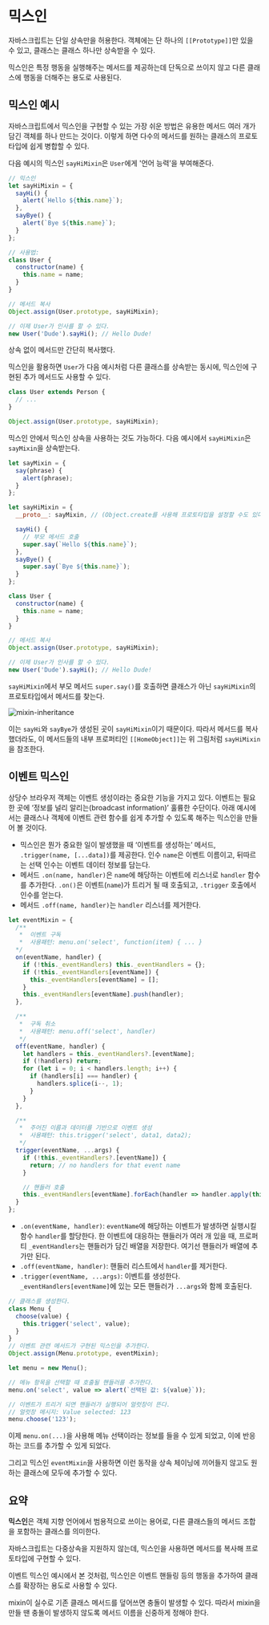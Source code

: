 # 믹스인
자바스크립트는 단일 상속만을 허용한다. 객체에는 단 하나의 `[[Prototype]]`만 있을 수 있고, 클래스는 클래스 하나만 상속받을 수 있다.

믹스인은 특정 행동을 실행해주는 메서드를 제공하는데 단독으로 쓰이지 않고 다른 클래스에 행동을 더해주는 용도로 사용된다.

## 믹스인 예시
자바스크립트에서 믹스인을 구현할 수 있는 가장 쉬운 방법은 유용한 메서드 여러 개가 담긴 객체를 하나 만드는 것이다. 이렇게 하면 다수의 메서드를 원하는 클래스의 프로토타입에 쉽게 병합할 수 있다.

다음 예시의 믹스인 `sayHiMixin`은 `User`에게 '언어 능력’을 부여해준다.
```js
// 믹스인
let sayHiMixin = {
  sayHi() {
    alert(`Hello ${this.name}`);
  },
  sayBye() {
    alert(`Bye ${this.name}`);
  }
};

// 사용법:
class User {
  constructor(name) {
    this.name = name;
  }
}

// 메서드 복사
Object.assign(User.prototype, sayHiMixin);

// 이제 User가 인사를 할 수 있다.
new User('Dude').sayHi(); // Hello Dude!
```
상속 없이 메서드만 간단히 복사했다.

믹스인을 활용하면 `User`가 다음 예시처럼 다른 클래스를 상속받는 동시에, 믹스인에 구현된 추가 메서드도 사용할 수 있다.
```js
class User extends Person {
  // ...
}

Object.assign(User.prototype, sayHiMixin);
```
믹스인 안에서 믹스인 상속을 사용하는 것도 가능하다. 다음 예시에서  `sayHiMixin`은  `sayMixin`을 상속받는다.
```js run
let sayMixin = {
  say(phrase) {
    alert(phrase);
  }
};

let sayHiMixin = {
  __proto__: sayMixin, // (Object.create를 사용해 프로토타입을 설정할 수도 있다.)

  sayHi() {
    // 부모 메서드 호출
    super.say(`Hello ${this.name}`);
  },
  sayBye() {
    super.say(`Bye ${this.name}`);
  }
};

class User {
  constructor(name) {
    this.name = name;
  }
}

// 메서드 복사
Object.assign(User.prototype, sayHiMixin);

// 이제 User가 인사를 할 수 있다.
new User('Dude').sayHi(); // Hello Dude!
```
`sayHiMixin`에서 부모 메서드 `super.say()`를 호출하면 클래스가 아닌 `sayHiMixin`의 프로토타입에서 메서드를 찾는다.

![mixin-inheritance](https://user-images.githubusercontent.com/95019875/167234752-5a86d724-d6a9-44bb-9474-987141179ed9.svg)

이는 `sayHi`와 `sayBye`가 생성된 곳이 `sayHiMixin`이기 때문이다. 따라서 메서드를 복사했더라도, 이 메서드들의 내부 프로퍼티인 `[[HomeObject]]`는 위 그림처럼 `sayHiMixin`을 참조한다.

## 이벤트 믹스인
상당수 브라우저 객체는 이벤트 생성이라는 중요한 기능을 가지고 있다. 이벤트는 필요한 곳에 ‘정보를 널리 알리는(broadcast information)’ 훌륭한 수단이다. 아래 예시에서는 클래스나 객체에 이벤트 관련 함수를 쉽게 추가할 수 있도록 해주는 믹스인을 만들어 볼 것이다.
-   믹스인은 뭔가 중요한 일이 발생했을 때 ‘이벤트를 생성하는’ 메서드,  `.trigger(name, [...data])`를 제공한다. 인수  `name`은 이벤트 이름이고, 뒤따르는 선택 인수는 이벤트 데이터 정보를 담는다.
-   메서드 `.on(name, handler)`은 `name`에 해당하는 이벤트에 리스너로 `handler` 함수를 추가한다. `.on()`은 이벤트(`name`)가 트리거 될 때 호출되고, `.trigger` 호출에서 인수를 얻는다.
-   메서드 `.off(name, handler)`는 `handler` 리스너를 제거한다.

```js
let eventMixin = {
  /**
   *  이벤트 구독
   *  사용패턴: menu.on('select', function(item) { ... }
  */
  on(eventName, handler) {
    if (!this._eventHandlers) this._eventHandlers = {};
    if (!this._eventHandlers[eventName]) {
      this._eventHandlers[eventName] = [];
    }
    this._eventHandlers[eventName].push(handler);
  },

  /**
   *  구독 취소
   *  사용패턴: menu.off('select', handler)
   */
  off(eventName, handler) {
    let handlers = this._eventHandlers?.[eventName];
    if (!handlers) return;
    for (let i = 0; i < handlers.length; i++) {
      if (handlers[i] === handler) {
        handlers.splice(i--, 1);
      }
    }
  },

  /**
   *  주어진 이름과 데이터를 기반으로 이벤트 생성
   *  사용패턴: this.trigger('select', data1, data2);
   */
  trigger(eventName, ...args) {
    if (!this._eventHandlers?.[eventName]) {
      return; // no handlers for that event name
    }

    // 핸들러 호출
    this._eventHandlers[eventName].forEach(handler => handler.apply(this, args));
  }
};
```
-   `.on(eventName, handler)`: `eventName`에 해당하는 이벤트가 발생하면 실행시킬 함수  `handler`를 할당한다. 한 이벤트에 대응하는 핸들러가 여러 개 있을 때, 프로퍼티  `_eventHandlers`는 핸들러가 담긴 배열을 저장한다. 여기선 핸들러가 배열에 추가만 된다.
-   `.off(eventName, handler)`: 핸들러 리스트에서  `handler`를 제거한다.
-   `.trigger(eventName, ...args)`: 이벤트를 생성한다.  `_eventHandlers[eventName]`에 있는 모든 핸들러가  `...args`와 함께 호출된다.

```js
// 클래스를 생성한다.
class Menu {
  choose(value) {
    this.trigger('select', value);
  }
}
// 이벤트 관련 메서드가 구현된 믹스인을 추가한다.
Object.assign(Menu.prototype, eventMixin);

let menu = new Menu();

// 메뉴 항목을 선택할 때 호출될 핸들러를 추가한다.
menu.on('select', value => alert(`선택된 값: ${value}`));

// 이벤트가 트리거 되면 핸들러가 실행되어 얼럿창이 뜬다.
// 얼럿창 메시지: Value selected: 123
menu.choose('123');
```
이제 `menu.on(...)`을 사용해 메뉴 선택이라는 정보를 들을 수 있게 되었고, 이에 반응하는 코드를 추가할 수 있게 되었다.

그리고 믹스인 `eventMixin`을 사용하면 이런 동작을 상속 체이닝에 끼어들지 않고도 원하는 클래스에 모두에 추가할 수 있다.

## 요약
**믹스인**은 객체 지향 언어에서 범용적으로 쓰이는 용어로, 다른 클래스들의 메서드 조합을 포함하는 클래스를 의미한다.

자바스크립트는 다중상속을 지원하지 않는데, 믹스인을 사용하면 메서드를 복사해 프로토타입에 구현할 수 있다.

이벤트 믹스인 예시에서 본 것처럼, 믹스인은 이벤트 핸들링 등의 행동을 추가하여 클래스를 확장하는 용도로 사용할 수 있다.

mixin이 실수로 기존 클래스 메서드를 덮어쓰면 충돌이 발생할 수 있다. 따라서 mixin을 만들 땐 충돌이 발생하지 않도록 메서드 이름을 신중하게 정해야 한다.
